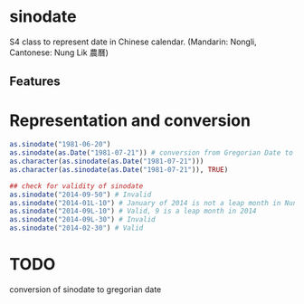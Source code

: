 # sinodate

S4 class to represent date in Chinese calendar. (Mandarin: Nongli, Cantonese: Nung Lik 農曆)

## Features

# Representation and conversion

```R
as.sinodate("1981-06-20")
as.sinodate(as.Date("1981-07-21")) # conversion from Gregorian Date to sinodate
as.character(as.sinodate(as.Date("1981-07-21")))
as.character(as.sinodate(as.Date("1981-07-21")), TRUE)

## check for validity of sinodate
as.sinodate("2014-09-50") # Invalid
as.sinodate("2014-01L-10") # January of 2014 is not a leap month in Nung Lik
as.sinodate("2014-09L-10") # Valid, 9 is a leap month in 2014
as.sinodate("2014-09L-30") # Invalid
as.sinodate("2014-02-30") # Valid
```

# TODO

conversion of sinodate to gregorian date

